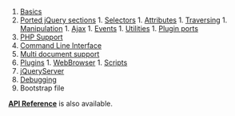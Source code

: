  1. [Basics](http://code.google.com/p/phpquery/wiki/Basics)
  1. [Ported jQuery sections](http://code.google.com/p/phpquery/wiki/jQueryPortingState)
    1. [Selectors](http://code.google.com/p/phpquery/wiki/Selectors)
    1. [Attributes](http://code.google.com/p/phpquery/wiki/Attributes)
    1. [Traversing](http://code.google.com/p/phpquery/wiki/Traversing)
    1. [Manipulation](http://code.google.com/p/phpquery/wiki/Manipulation)
    1. [Ajax](http://code.google.com/p/phpquery/wiki/Ajax)
    1. [Events](http://code.google.com/p/phpquery/wiki/Events)
    1. [Utilities](http://code.google.com/p/phpquery/wiki/Utilities)
    1. [Plugin ports](http://code.google.com/p/phpquery/wiki/PluginsClientSidePorts)
  1. [PHP Support](http://code.google.com/p/phpquery/wiki/PHPSupport)
  1. [Command Line Interface](http://code.google.com/p/phpquery/wiki/CommandLineInterface)
  1. [Multi document support](http://code.google.com/p/phpquery/wiki/MultiDocumentSupport)
  1. [Plugins](http://code.google.com/p/phpquery/wiki/PluginsServerSide)
    1. [WebBrowser](http://code.google.com/p/phpquery/wiki/WebBrowser)
    1. [Scripts](http://code.google.com/p/phpquery/wiki/ScriptsPlugin)
  1. [jQueryServer](http://code.google.com/p/phpquery/wiki/jQueryServer)
  1. [Debugging](http://code.google.com/p/phpquery/wiki/Debugging)
  1. Bootstrap file

**[API Reference](http://meta20.net/phpquery-api/)** is also available.